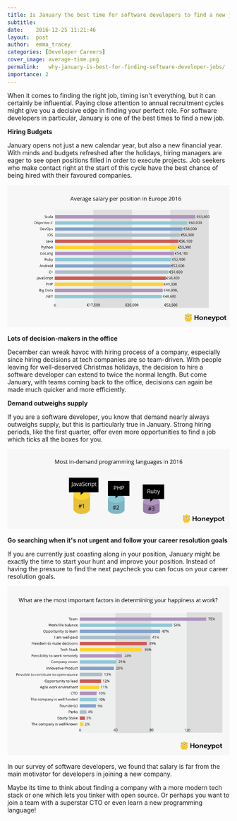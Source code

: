 ```yaml
---
title: Is January the best time for software developers to find a new job?
subtitle:
date:    2016-12-25 11:21:46
layout:  post
author:  emma_tracey
categories: [Developer Careers]
cover_image: average-time.png
permalink:   why-january-is-best-for-finding-software-developer-jobs/
importance: 2
---
```



When it comes to finding the right job, timing isn't everything, but it can certainly be influential. Paying close attention to annual recruitment cycles might give you a decisive edge in finding your perfect role. For software developers in particular, January is one of the best times to find a new job.

<!--more-->

**Hiring Budgets**

January opens not just a new calendar year, but also a new financial year. With minds and budgets refreshed after the holidays, hiring managers are eager to see open positions filled in order to execute projects.  Job seekers who make contact right at the start of this cycle have the best chance of being hired with their favoured companies.

![hiring-developers](/assets/images/ten-data-points-avg-salary-position.png)

**Lots of decision-makers in the office**

December can wreak havoc with hiring process of a company, especially since hiring decisions at tech companies are so team-driven. With people leaving for well-deserved Christmas holidays, the decision to hire a software developer can extend to twice the normal length. But come January, with teams coming back to the office, decisions can again be made much quicker and more efficiently.

**Demand outweighs supply**

If you are a software developer, you know that demand nearly always outweighs supply, but this is particularly true in January. Strong hiring periods, like the first quarter, offer even more opportunities to find a job which ticks all the boxes for you.

![hiring-developers](/assets/images/ten-data-points-demand-language.png)

**Go searching when it's not urgent and follow your career resolution goals**

If you are currently just coasting along in your position, January might be exactly the time to start your hunt and improve your position. Instead of having the pressure to find the next paycheck you can focus on your career resolution goals.

![hiring-developers](/assets/images/important-factors.png)

In our survey of software developers, we found that salary is far from the main motivator for developers in joining a new company.

Maybe its time to think about finding a company with a more modern tech stack or one which lets you tinker with open source. Or perhaps you want to join a team with a superstar CTO or even learn a new programming language!


